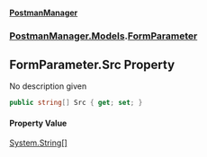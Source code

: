 #### [PostmanManager](PostmanManager.md 'PostmanManager')
### [PostmanManager.Models](PostmanManager.md#PostmanManager.Models 'PostmanManager.Models').[FormParameter](PostmanManager.md#PostmanManager.Models.FormParameter 'PostmanManager.Models.FormParameter')

## FormParameter.Src Property

No description given

```csharp
public string[] Src { get; set; }
```

#### Property Value
[System.String](https://docs.microsoft.com/en-us/dotnet/api/System.String 'System.String')[[]](https://docs.microsoft.com/en-us/dotnet/api/System.Array 'System.Array')